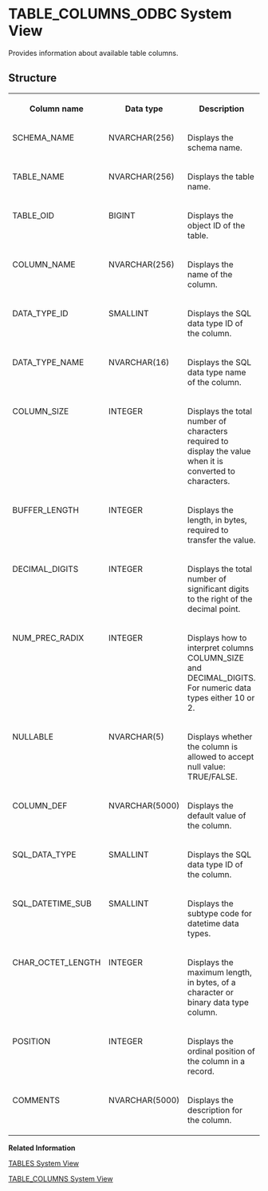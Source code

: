<!-- loio210065d275191014b18ddc68a972679f -->

# TABLE\_COLUMNS\_ODBC System View

Provides information about available table columns.



<a name="loio210065d275191014b18ddc68a972679f___t_a_b_l_e__c_o_l_u_m_n_s__o_d_b_c_1struct_TABLE_COLUMNS_ODBC"/>

## Structure


<table>
<tr>
<th valign="top">

Column name



</th>
<th valign="top">

Data type



</th>
<th valign="top">

Description



</th>
</tr>
<tr>
<td valign="top">

SCHEMA\_NAME



</td>
<td valign="top">

NVARCHAR\(256\)



</td>
<td valign="top">

Displays the schema name.



</td>
</tr>
<tr>
<td valign="top">

TABLE\_NAME



</td>
<td valign="top">

NVARCHAR\(256\)



</td>
<td valign="top">

Displays the table name.



</td>
</tr>
<tr>
<td valign="top">

TABLE\_OID



</td>
<td valign="top">

BIGINT



</td>
<td valign="top">

Displays the object ID of the table.



</td>
</tr>
<tr>
<td valign="top">

COLUMN\_NAME



</td>
<td valign="top">

NVARCHAR\(256\)



</td>
<td valign="top">

Displays the name of the column.



</td>
</tr>
<tr>
<td valign="top">

DATA\_TYPE\_ID



</td>
<td valign="top">

SMALLINT



</td>
<td valign="top">

Displays the SQL data type ID of the column.



</td>
</tr>
<tr>
<td valign="top">

DATA\_TYPE\_NAME



</td>
<td valign="top">

NVARCHAR\(16\)



</td>
<td valign="top">

Displays the SQL data type name of the column.



</td>
</tr>
<tr>
<td valign="top">

COLUMN\_SIZE



</td>
<td valign="top">

INTEGER



</td>
<td valign="top">

Displays the total number of characters required to display the value when it is converted to characters.



</td>
</tr>
<tr>
<td valign="top">

BUFFER\_LENGTH



</td>
<td valign="top">

INTEGER



</td>
<td valign="top">

Displays the length, in bytes, required to transfer the value.



</td>
</tr>
<tr>
<td valign="top">

DECIMAL\_DIGITS



</td>
<td valign="top">

INTEGER



</td>
<td valign="top">

Displays the total number of significant digits to the right of the decimal point.



</td>
</tr>
<tr>
<td valign="top">

NUM\_PREC\_RADIX



</td>
<td valign="top">

INTEGER



</td>
<td valign="top">

Displays how to interpret columns COLUMN\_SIZE and DECIMAL\_DIGITS. For numeric data types either 10 or 2.



</td>
</tr>
<tr>
<td valign="top">

NULLABLE



</td>
<td valign="top">

NVARCHAR\(5\)



</td>
<td valign="top">

Displays whether the column is allowed to accept null value: TRUE/FALSE.



</td>
</tr>
<tr>
<td valign="top">

COLUMN\_DEF



</td>
<td valign="top">

NVARCHAR\(5000\)



</td>
<td valign="top">

Displays the default value of the column.



</td>
</tr>
<tr>
<td valign="top">

SQL\_DATA\_TYPE



</td>
<td valign="top">

SMALLINT



</td>
<td valign="top">

Displays the SQL data type ID of the column.



</td>
</tr>
<tr>
<td valign="top">

SQL\_DATETIME\_SUB



</td>
<td valign="top">

SMALLINT



</td>
<td valign="top">

Displays the subtype code for datetime data types.



</td>
</tr>
<tr>
<td valign="top">

CHAR\_OCTET\_LENGTH



</td>
<td valign="top">

INTEGER



</td>
<td valign="top">

Displays the maximum length, in bytes, of a character or binary data type column.



</td>
</tr>
<tr>
<td valign="top">

POSITION



</td>
<td valign="top">

INTEGER



</td>
<td valign="top">

Displays the ordinal position of the column in a record.



</td>
</tr>
<tr>
<td valign="top">

COMMENTS



</td>
<td valign="top">

NVARCHAR\(5000\)



</td>
<td valign="top">

Displays the description for the column.



</td>
</tr>
</table>

**Related Information**  


[TABLES System View](tables-system-view-2101973.md "Provides information about tables in the database.")

[TABLE\_COLUMNS System View](table-columns-system-view-2100d33.md "Provides information about available table columns.")


